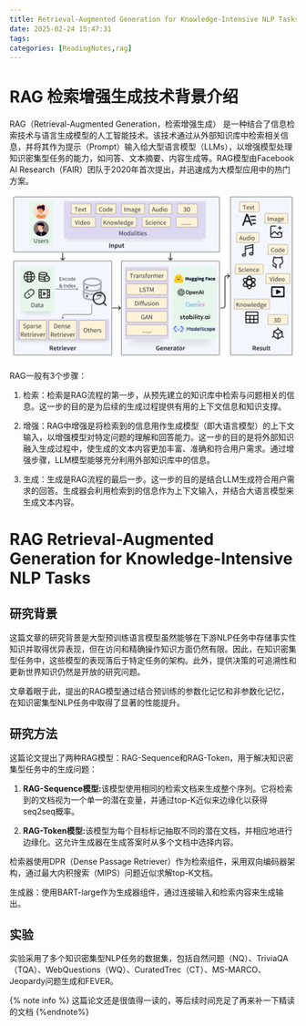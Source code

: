 ```yaml
---
title: Retrieval-Augmented Generation for Knowledge-Intensive NLP Tasks
date: 2025-02-24 15:47:31
tags:
categories: [ReadingNotes,rag]
---
```


# RAG 检索增强生成技术背景介绍

RAG（Retrieval-Augmented Generation，检索增强生成） 是一种结合了信息检索技术与语言生成模型的人工智能技术。该技术通过从外部知识库中检索相关信息，并将其作为提示（Prompt）输入给大型语言模型（LLMs），以增强模型处理知识密集型任务的能力，如问答、文本摘要、内容生成等。RAG模型由Facebook AI Research（FAIR）团队于2020年首次提出，并迅速成为大模型应用中的热门方案。

![](/images/rag.jpg)

RAG一般有3个步骤：
1. 检索：检索是RAG流程的第一步，从预先建立的知识库中检索与问题相关的信息。这一步的目的是为后续的生成过程提供有用的上下文信息和知识支撑。

2. 增强：RAG中增强是将检索到的信息用作生成模型（即大语言模型）的上下文输入，以增强模型对特定问题的理解和回答能力。这一步的目的是将外部知识融入生成过程中，使生成的文本内容更加丰富、准确和符合用户需求。通过增强步骤，LLM模型能够充分利用外部知识库中的信息。

3. 生成：生成是RAG流程的最后一步。这一步的目的是结合LLM生成符合用户需求的回答。生成器会利用检索到的信息作为上下文输入，并结合大语言模型来生成文本内容。


# RAG Retrieval-Augmented Generation for Knowledge-Intensive NLP Tasks


## 研究背景
这篇文章的研究背景是大型预训练语言模型虽然能够在下游NLP任务中存储事实性知识并取得优异表现，但在访问和精确操作知识方面仍然有限。因此，在知识密集型任务中，这些模型的表现落后于特定任务的架构。此外，提供决策的可追溯性和更新世界知识仍然是开放的研究问题。

文章着眼于此，提出的RAG模型通过结合预训练的参数化记忆和非参数化记忆，在知识密集型NLP任务中取得了显著的性能提升。
## 研究方法

这篇论文提出了两种RAG模型：RAG-Sequence和RAG-Token，用于解决知识密集型任务中的生成问题：

1. ​**RAG-Sequence模型:**​ 该模型使用相同的检索文档来生成整个序列。它将检索到的文档视为一个单一的潜在变量，并通过top-K近似来边缘化以获得seq2seq概率。

2. ​**RAG-Token模型:**​ 该模型为每个目标标记抽取不同的潜在文档，并相应地进行边缘化。这允许生成器在生成答案时从多个文档中选择内容。

检索器使用DPR（Dense Passage Retriever）作为检索组件，采用双向编码器架构，通过最大内积搜索（MIPS）问题近似求解top-K文档。

生成器：使用BART-large作为生成器组件，通过连接输入和检索内容来生成输出。

## 实验
实验采用了多个知识密集型NLP任务的数据集，包括自然问题（NQ）、TriviaQA（TQA）、WebQuestions（WQ）、CuratedTrec（CT）、MS-MARCO、Jeopardy问题生成和FEVER。


{% note info %}
这篇论文还是很值得一读的，等后续时间充足了再来补一下精读的文档
{%endnote%}